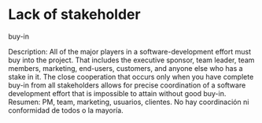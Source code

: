 # Lack of stakeholder
buy-in

Description: All of the major players in a software-development effort must buy into the project. That includes the executive sponsor, team leader, team members, marketing, end-users, customers, and anyone else who has a stake in it. The close cooperation that occurs only when you have complete buy-in from all stakeholders allows for precise coordination of a software development effort that is impossible to attain without good buy-in.
Resumen: PM, team, marketing, usuarios, clientes. No hay coordinación ni conformidad de todos o la mayoría.